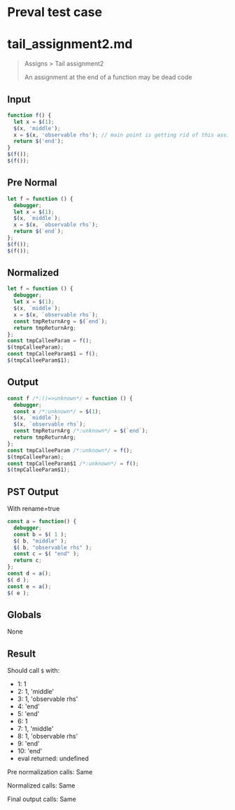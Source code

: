# Preval test case

# tail_assignment2.md

> Assigns > Tail assignment2
>
> An assignment at the end of a function may be dead code

## Input

`````js filename=intro
function f() {
  let x = $(1);
  $(x, 'middle');
  x = $(x, 'observable rhs'); // main point is getting rid of this assignment, safely
  return $('end');
}
$(f());
$(f());
`````

## Pre Normal


`````js filename=intro
let f = function () {
  debugger;
  let x = $(1);
  $(x, `middle`);
  x = $(x, `observable rhs`);
  return $(`end`);
};
$(f());
$(f());
`````

## Normalized


`````js filename=intro
let f = function () {
  debugger;
  let x = $(1);
  $(x, `middle`);
  x = $(x, `observable rhs`);
  const tmpReturnArg = $(`end`);
  return tmpReturnArg;
};
const tmpCalleeParam = f();
$(tmpCalleeParam);
const tmpCalleeParam$1 = f();
$(tmpCalleeParam$1);
`````

## Output


`````js filename=intro
const f /*:()=>unknown*/ = function () {
  debugger;
  const x /*:unknown*/ = $(1);
  $(x, `middle`);
  $(x, `observable rhs`);
  const tmpReturnArg /*:unknown*/ = $(`end`);
  return tmpReturnArg;
};
const tmpCalleeParam /*:unknown*/ = f();
$(tmpCalleeParam);
const tmpCalleeParam$1 /*:unknown*/ = f();
$(tmpCalleeParam$1);
`````

## PST Output

With rename=true

`````js filename=intro
const a = function() {
  debugger;
  const b = $( 1 );
  $( b, "middle" );
  $( b, "observable rhs" );
  const c = $( "end" );
  return c;
};
const d = a();
$( d );
const e = a();
$( e );
`````

## Globals

None

## Result

Should call `$` with:
 - 1: 1
 - 2: 1, 'middle'
 - 3: 1, 'observable rhs'
 - 4: 'end'
 - 5: 'end'
 - 6: 1
 - 7: 1, 'middle'
 - 8: 1, 'observable rhs'
 - 9: 'end'
 - 10: 'end'
 - eval returned: undefined

Pre normalization calls: Same

Normalized calls: Same

Final output calls: Same

